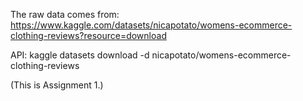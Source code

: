 The raw data comes from: https://www.kaggle.com/datasets/nicapotato/womens-ecommerce-clothing-reviews?resource=download

API: kaggle datasets download -d nicapotato/womens-ecommerce-clothing-reviews

(This is Assignment 1.)
